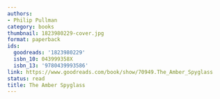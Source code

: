 ```yaml
---
authors:
- Philip Pullman
category: books
thumbnail: 1823980229-cover.jpg
format: paperback
ids:
  goodreads: '1823980229'
  isbn_10: 043999358X
  isbn_13: '9780439993586'
link: https://www.goodreads.com/book/show/70949.The_Amber_Spyglass
status: read
title: The Amber Spyglass
---
```

